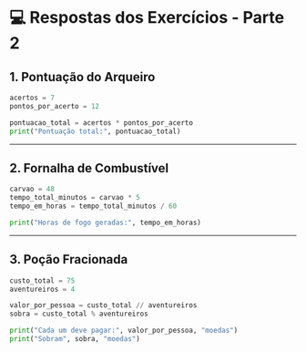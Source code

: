 
# 💻 Respostas dos Exercícios - Parte 2

## 1. Pontuação do Arqueiro
```python
acertos = 7
pontos_por_acerto = 12

pontuacao_total = acertos * pontos_por_acerto
print("Pontuação total:", pontuacao_total)
```

---

## 2. Fornalha de Combustível
```python
carvao = 48
tempo_total_minutos = carvao * 5
tempo_em_horas = tempo_total_minutos / 60

print("Horas de fogo geradas:", tempo_em_horas)
```

---

## 3. Poção Fracionada
```python
custo_total = 75
aventureiros = 4

valor_por_pessoa = custo_total // aventureiros
sobra = custo_total % aventureiros

print("Cada um deve pagar:", valor_por_pessoa, "moedas")
print("Sobram", sobra, "moedas")
```
